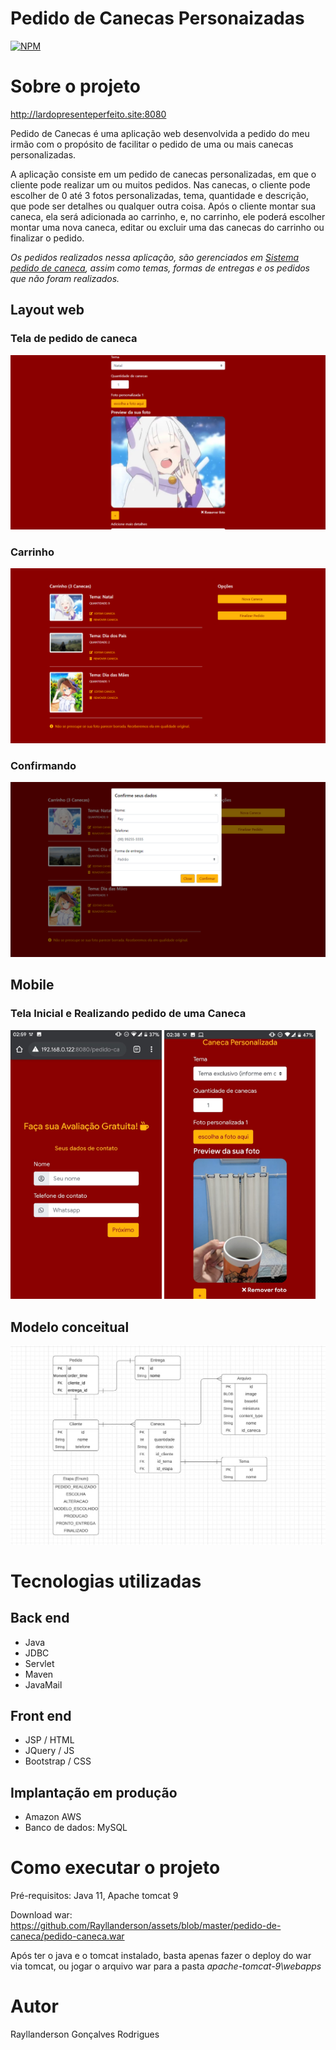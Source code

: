 # Pedido de Canecas Personaizadas
[![NPM](https://img.shields.io/npm/l/react)](https://github.com/Rayllanderson/pedido-de-caneca/blob/master/LICENSE) 

# Sobre o projeto

http://lardopresenteperfeito.site:8080

Pedido de Canecas é uma aplicação web desenvolvida a pedido do meu irmão com o propósito de facilitar o pedido de uma ou mais canecas personalizadas.

A aplicação consiste em um pedido de canecas personalizadas, em que o cliente pode realizar um ou muitos pedidos. Nas canecas, 
o cliente pode escolher de 0 até 3 fotos personalizadas, tema, quantidade e descrição, que pode ser detalhes ou qualquer outra coisa.
Após o cliente montar sua caneca, ela será adicionada ao carrinho, e, no carrinho, ele poderá
escolher montar uma nova caneca, editar ou excluir uma das canecas do carrinho ou finalizar o pedido.

<i>
Os pedidos realizados nessa aplicação, são gerenciados em <a href="https://github.com/Rayllanderson/sistema-pedido-caneca"> Sistema pedido de caneca</a>,
assim como temas, formas de entregas e os pedidos que não foram realizados.

</i>

## Layout web

<h3> Tela de pedido de caneca </h3>

![Inicial ](https://github.com/Rayllanderson/assets/blob/master/pedido-de-caneca/with_image2.png)

<h3> Carrinho </h3>

![Inicial ](https://github.com/Rayllanderson/assets/blob/master/pedido-de-caneca/carrinho.png)

<h3> Confirmando </h3>

![Inicial ](https://github.com/Rayllanderson/assets/blob/master/pedido-de-caneca/confirm.png)

## Mobile

<h3> Tela  Inicial e Realizando pedido de uma Caneca</h3>

<img src="https://github.com/Rayllanderson/assets/blob/master/pedido-de-caneca/inicial.jpeg" width="48%"/>  <img src="https://github.com/Rayllanderson/assets/blob/master/pedido-de-caneca/with_image_m.jpeg" width="48%"/>

## Modelo conceitual
![Modelo Conceitual](https://github.com/Rayllanderson/assets/blob/master/pedido-de-caneca/modelo%20conceitual.jpeg)

# Tecnologias utilizadas
## Back end
- Java
- JDBC
- Servlet
- Maven
- JavaMail
## Front end
- JSP / HTML
- JQuery / JS
- Bootstrap / CSS

## Implantação em produção
- Amazon AWS
- Banco de dados: MySQL

# Como executar o projeto

Pré-requisitos: Java 11, Apache tomcat 9

Download war: https://github.com/Rayllanderson/assets/blob/master/pedido-de-caneca/pedido-caneca.war

Após ter o java e o tomcat instalado, basta apenas fazer o deploy do war via tomcat, ou jogar o arquivo war para a pasta <i> apache-tomcat-9\webapps </i>

# Autor

Rayllanderson Gonçalves Rodrigues
